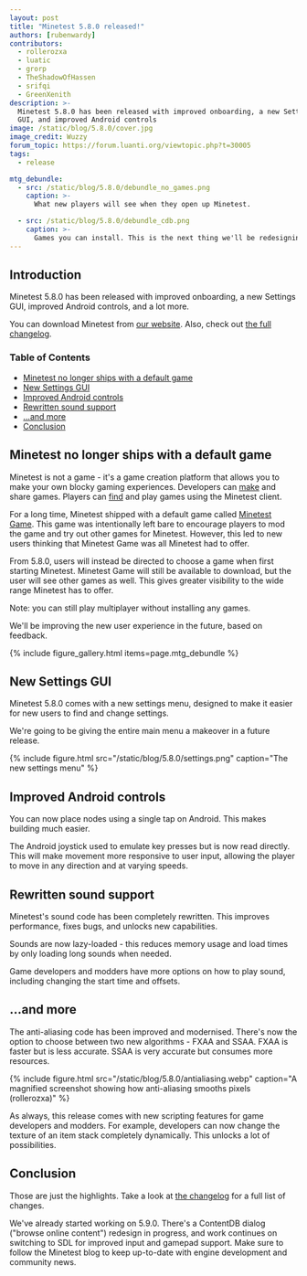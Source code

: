 ```yaml
---
layout: post
title: "Minetest 5.8.0 released!"
authors: [rubenwardy]
contributors:
  - rollerozxa
  - luatic
  - grorp
  - TheShadowOfHassen
  - srifqi
  - GreenXenith
description: >-
  Minetest 5.8.0 has been released with improved onboarding, a new Settings
  GUI, and improved Android controls
image: /static/blog/5.8.0/cover.jpg
image_credit: Wuzzy
forum_topic: https://forum.luanti.org/viewtopic.php?t=30005
tags:
  - release

mtg_debundle:
  - src: /static/blog/5.8.0/debundle_no_games.png
    caption: >-
      What new players will see when they open up Minetest.

  - src: /static/blog/5.8.0/debundle_cdb.png
    caption: >-
      Games you can install. This is the next thing we'll be redesigning.
---
```


<h2 class="sr-only">Introduction</h2>

Minetest 5.8.0 has been released with improved onboarding, a new Settings GUI,
improved Android controls, and a lot more.

You can download Minetest from
[our website](https://www.minetest.net/downloads/).
Also, check out
[the full changelog](https://dev.minetest.net/Changelog#5.7.0_.E2.86.92_5.8.0).

<!-- more -->

### Table of Contents

- [Minetest no longer ships with a default game](#minetest-no-longer-ships-with-a-default-game)
- [New Settings GUI](#new-settings-gui)
- [Improved Android controls](#improved-android-controls)
- [Rewritten sound support](#rewritten-sound-support)
- [...and more](#and-more)
- [Conclusion](#conclusion)


## Minetest no longer ships with a default game

Minetest is not a game - it's a game creation platform that allows you to make
your own blocky gaming experiences. Developers can
[make](https://rubenwardy.com/minetest_modding_book/) and share games. Players
can [find](https://content.luanti.org/) and play games using the Minetest
client.

For a long time, Minetest shipped with a default game called
[Minetest Game](https://content.luanti.org/packages/Minetest/minetest_game/).
This game was intentionally left bare to encourage players to mod the game and
try out other games for Minetest. However, this led to new users thinking that
Minetest Game was all Minetest had to offer.

From 5.8.0, users will instead be directed to choose a game when first starting
Minetest. Minetest Game will still be available to download, but the user will
see other games as well. This gives greater visibility to the wide range
Minetest has to offer.

Note: you can still play multiplayer without installing any games.

We'll be improving the new user experience in the future, based on feedback.

{% include figure_gallery.html items=page.mtg_debundle %}


## New Settings GUI

Minetest 5.8.0 comes with a new settings menu, designed to make it easier for
new users to find and change settings.

We're going to be giving the entire main menu a makeover in a future release.

{% include figure.html src="/static/blog/5.8.0/settings.png" caption="The new settings menu" %}


## Improved Android controls

You can now place nodes using a single tap on Android. This makes building much
easier.

The Android joystick used to emulate key presses but is now read directly. This
will make movement more responsive to user input, allowing the player to move in
any direction and at varying speeds.


## Rewritten sound support

Minetest's sound code has been completely rewritten. This improves performance,
fixes bugs, and unlocks new capabilities.

Sounds are now lazy-loaded - this reduces memory usage and load times by only
loading long sounds when needed.

Game developers and modders have more options on how to play sound, including
changing the start time and offsets.


## ...and more

The anti-aliasing code has been improved and modernised. There's now the option
to choose between two new algorithms - FXAA and SSAA. FXAA is faster but is less
accurate. SSAA is very accurate but consumes more resources.

{% include figure.html src="/static/blog/5.8.0/antialiasing.webp" caption="A magnified screenshot showing how anti-aliasing smooths pixels (rollerozxa)" %}

As always, this release comes with new scripting features for game developers
and modders. For example, developers can now change the texture of an item stack
completely dynamically. This unlocks a lot of possibilities.


## Conclusion

Those are just the highlights. Take a look at
[the changelog](https://dev.minetest.net/Changelog#5.7.0_.E2.86.92_5.8.0) for
a full list of changes.

We've already started working on 5.9.0. There's a ContentDB dialog ("browse
online content") redesign in progress, and work continues on switching to SDL
for improved input and gamepad support. Make sure to follow the Minetest blog to
keep up-to-date with engine development and community news.
